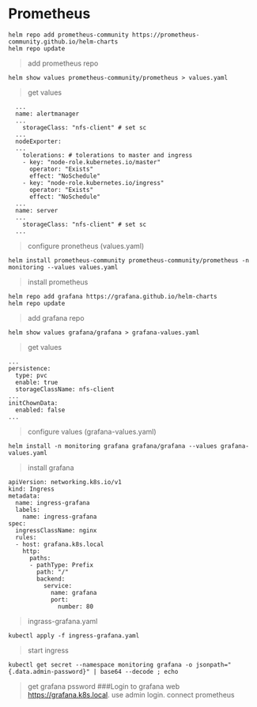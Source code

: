 # Prometheus
```
helm repo add prometheus-community https://prometheus-community.github.io/helm-charts
helm repo update
```
> add prometheus repo
```
helm show values prometheus-community/prometheus > values.yaml
```
> get values
```
  ...
  name: alertmanager
  ...
    storageClass: "nfs-client" # set sc
  ...
  nodeExporter:
  ...
    tolerations: # tolerations to master and ingress
    - key: "node-role.kubernetes.io/master"
      operator: "Exists"
      effect: "NoSchedule"
    - key: "node-role.kubernetes.io/ingress"
      operator: "Exists"
      effect: "NoSchedule"
  ...
  name: server
  ...
    storageClass: "nfs-client" # set sc
  ...
```
> configure pronetheus (values.yaml)
```
helm install prometheus-community prometheus-community/prometheus -n monitoring --values values.yaml 
```
> install prometheus
```
helm repo add grafana https://grafana.github.io/helm-charts
helm repo update
```
> add grafana repo 
```
helm show values grafana/grafana > grafana-values.yaml
```
> get values
``` 
...
persistence:
  type: pvc
  enable: true
  storageClassName: nfs-client
...
initChownData:
  enabled: false
...
```
> configure values (grafana-values.yaml)
```
helm install -n monitoring grafana grafana/grafana --values grafana-values.yaml 
```
> install grafana
```
apiVersion: networking.k8s.io/v1
kind: Ingress
metadata:
  name: ingress-grafana
  labels:
    name: ingress-grafana
spec:
  ingressClassName: nginx
  rules:
  - host: grafana.k8s.local
    http:
      paths:
      - pathType: Prefix
        path: "/"
        backend:
          service:
            name: grafana
            port: 
              number: 80
```
> ingrass-grafana.yaml
```
kubectl apply -f ingress-grafana.yaml
```
> start ingress
```
kubectl get secret --namespace monitoring grafana -o jsonpath="{.data.admin-password}" | base64 --decode ; echo
```
> get grafana pssword
###Login to grafana web https://grafana.k8s.local. use admin login. connect prometheus
